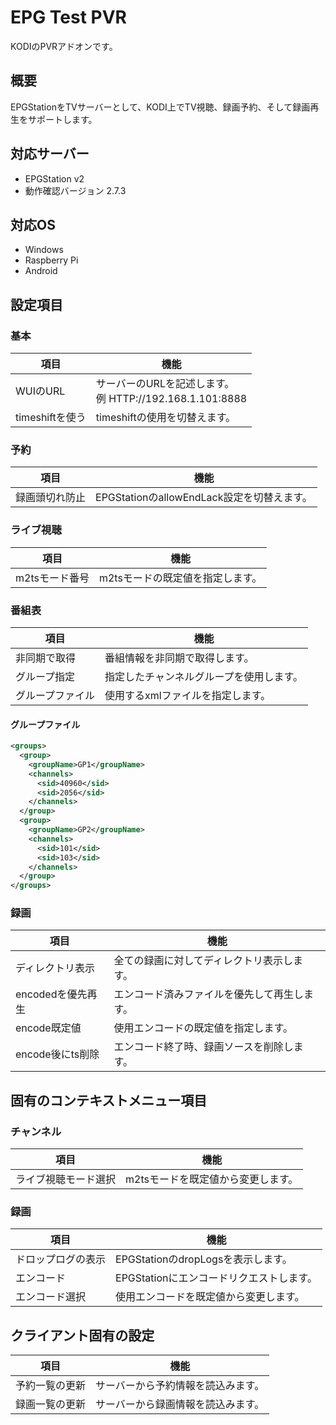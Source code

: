 # EPG Test PVR
KODIのPVRアドオンです。

## 概要
EPGStationをTVサーバーとして、KODI上でTV視聴、録画予約、そして録画再生をサポートします。

## 対応サーバー
 - EPGStation v2
 - 動作確認バージョン 2.7.3

## 対応OS
 - Windows
 - Raspberry Pi
 - Android

## 設定項目
### 基本
| 項目 | 機能 |
----|----
| WUIのURL | サーバーのURLを記述します。<br>例 HTTP://192.168.1.101:8888 |
| timeshiftを使う | timeshiftの使用を切替えます。 |

### 予約
| 項目 | 機能 |
----|----
| 録画頭切れ防止 | EPGStationのallowEndLack設定を切替えます。 |

### ライブ視聴
| 項目 | 機能 |
----|----
| m2tsモード番号 | m2tsモードの既定値を指定します。 |

### 番組表
| 項目 | 機能 |
----|----
| 非同期で取得 | 番組情報を非同期で取得します。 |
| グループ指定 | 指定したチャンネルグループを使用します。 |
| グループファイル | 使用するxmlファイルを指定します。 |

#### グループファイル
```xml
<groups>
  <group>
	<groupName>GP1</groupName>
	<channels>
	  <sid>40960</sid>
	  <sid>2056</sid>
	</channels>
  </group>
  <group>
	<groupName>GP2</groupName>
	<channels>
	  <sid>101</sid>
	  <sid>103</sid>
	</channels>
  </group>
</groups>
```

### 録画
| 項目 | 機能 |
----|----
| ディレクトリ表示 | 全ての録画に対してディレクトリ表示します。 |
| encodedを優先再生 | エンコード済みファイルを優先して再生します。 |
| encode既定値 | 使用エンコードの既定値を指定します。 |
| encode後にts削除 | エンコード終了時、録画ソースを削除します。 |

## 固有のコンテキストメニュー項目
### チャンネル
| 項目 | 機能 |
----|----
| ライブ視聴モード選択 | m2tsモードを既定値から変更します。 |

### 録画
| 項目 | 機能 |
----|----
| ドロップログの表示 | EPGStationのdropLogsを表示します。 |
| エンコード | EPGStationにエンコードリクエストします。 |
| エンコード選択 | 使用エンコードを既定値から変更します。 |

## クライアント固有の設定
| 項目 | 機能 |
----|----
| 予約一覧の更新 | サーバーから予約情報を読込みます。 |
| 録画一覧の更新 | サーバーから録画情報を読込みます。 |
